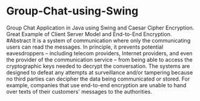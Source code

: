 # Group-Chat-using-Swing
Group Chat Application in Java using Swing and Caesar Cipher Encryption. Great Example of Client Server Model and End-to-End Encryption. 
#Abstract
It is a system of communication where only the communicating users can read the messages. In principle, it prevents potential eavesdroppers – including telecom providers, Internet providers, and even the provider of the communication service – from being able to access the cryptographic keys needed to decrypt the conversation. The systems are designed to defeat any attempts at surveillance and/or tampering because no third parties can decipher the data being communicated or stored. For example, companies that use end-to-end encryption are unable to hand over texts of their customers' messages to the authorities.
